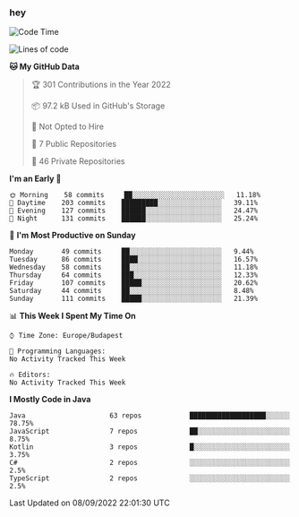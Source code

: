 ### hey

<!--START_SECTION:waka-->
![Code Time](http://img.shields.io/badge/Code%20Time-801%20hrs%2035%20mins-blue)

![Lines of code](https://img.shields.io/badge/From%20Hello%20World%20I%27ve%20Written-510%20Thousand%20lines%20of%20code-blue)

**🐱 My GitHub Data** 

> 🏆 301 Contributions in the Year 2022
 > 
> 📦 97.2 kB Used in GitHub's Storage 
 > 
> 🚫 Not Opted to Hire
 > 
> 📜 7 Public Repositories 
 > 
> 🔑 46 Private Repositories  
 > 
**I'm an Early 🐤** 

```text
🌞 Morning    58 commits     ██░░░░░░░░░░░░░░░░░░░░░░░   11.18% 
🌆 Daytime    203 commits    █████████░░░░░░░░░░░░░░░░   39.11% 
🌃 Evening    127 commits    ██████░░░░░░░░░░░░░░░░░░░   24.47% 
🌙 Night      131 commits    ██████░░░░░░░░░░░░░░░░░░░   25.24%

```
📅 **I'm Most Productive on Sunday** 

```text
Monday       49 commits     ██░░░░░░░░░░░░░░░░░░░░░░░   9.44% 
Tuesday      86 commits     ████░░░░░░░░░░░░░░░░░░░░░   16.57% 
Wednesday    58 commits     ██░░░░░░░░░░░░░░░░░░░░░░░   11.18% 
Thursday     64 commits     ███░░░░░░░░░░░░░░░░░░░░░░   12.33% 
Friday       107 commits    █████░░░░░░░░░░░░░░░░░░░░   20.62% 
Saturday     44 commits     ██░░░░░░░░░░░░░░░░░░░░░░░   8.48% 
Sunday       111 commits    █████░░░░░░░░░░░░░░░░░░░░   21.39%

```


📊 **This Week I Spent My Time On** 

```text
⌚︎ Time Zone: Europe/Budapest

💬 Programming Languages: 
No Activity Tracked This Week

🔥 Editors: 
No Activity Tracked This Week

```

**I Mostly Code in Java** 

```text
Java                     63 repos            ███████████████████░░░░░░   78.75% 
JavaScript               7 repos             ██░░░░░░░░░░░░░░░░░░░░░░░   8.75% 
Kotlin                   3 repos             █░░░░░░░░░░░░░░░░░░░░░░░░   3.75% 
C#                       2 repos             ░░░░░░░░░░░░░░░░░░░░░░░░░   2.5% 
TypeScript               2 repos             ░░░░░░░░░░░░░░░░░░░░░░░░░   2.5%

```



 Last Updated on 08/09/2022 22:01:30 UTC
<!--END_SECTION:waka-->
